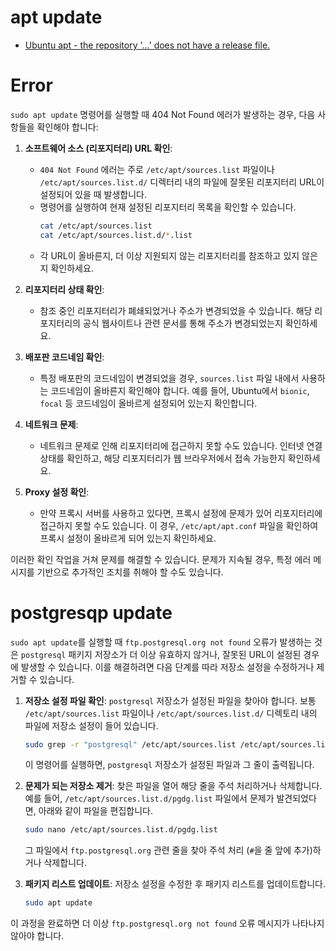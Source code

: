 # apt update

* [Ubuntu apt - the repository '...' does not have a release file.](https://velog.io/@dbadoy/Ubuntu-apt-Release-does-not-have-a-Release-file)

# Error
`sudo apt update` 명령어를 실행할 때 404 Not Found 에러가 발생하는 경우, 다음 사항들을 확인해야 합니다:

1. **소프트웨어 소스 (리포지터리) URL 확인**:
   - `404 Not Found` 에러는 주로 `/etc/apt/sources.list` 파일이나 `/etc/apt/sources.list.d/` 디렉터리 내의 파일에 잘못된 리포지터리 URL이 설정되어 있을 때 발생합니다. 
   - 명령어를 실행하여 현재 설정된 리포지터리 목록을 확인할 수 있습니다.
     ```bash
     cat /etc/apt/sources.list
     cat /etc/apt/sources.list.d/*.list
     ```
   - 각 URL이 올바른지, 더 이상 지원되지 않는 리포지터리를 참조하고 있지 않은지 확인하세요.

2. **리포지터리 상태 확인**:
   - 참조 중인 리포지터리가 폐쇄되었거나 주소가 변경되었을 수 있습니다. 해당 리포지터리의 공식 웹사이트나 관련 문서를 통해 주소가 변경되었는지 확인하세요.
   
3. **배포판 코드네임 확인**:
   - 특정 배포판의 코드네임이 변경되었을 경우, `sources.list` 파일 내에서 사용하는 코드네임이 올바른지 확인해야 합니다. 예를 들어, Ubuntu에서 `bionic`, `focal` 등 코드네임이 올바르게 설정되어 있는지 확인합니다.

4. **네트워크 문제**:
   - 네트워크 문제로 인해 리포지터리에 접근하지 못할 수도 있습니다. 인터넷 연결 상태를 확인하고, 해당 리포지터리가 웹 브라우저에서 접속 가능한지 확인하세요.

5. **Proxy 설정 확인**:
   - 만약 프록시 서버를 사용하고 있다면, 프록시 설정에 문제가 있어 리포지터리에 접근하지 못할 수도 있습니다. 이 경우, `/etc/apt/apt.conf` 파일을 확인하여 프록시 설정이 올바르게 되어 있는지 확인하세요.

이러한 확인 작업을 거쳐 문제를 해결할 수 있습니다. 문제가 지속될 경우, 특정 에러 메시지를 기반으로 추가적인 조치를 취해야 할 수도 있습니다.

# postgresqp update
`sudo apt update`를 실행할 때 `ftp.postgresql.org not found` 오류가 발생하는 것은 `postgresql` 패키지 저장소가 더 이상 유효하지 않거나, 잘못된 URL이 설정된 경우에 발생할 수 있습니다. 이를 해결하려면 다음 단계를 따라 저장소 설정을 수정하거나 제거할 수 있습니다.

1. **저장소 설정 파일 확인**:
   `postgresql` 저장소가 설정된 파일을 찾아야 합니다. 보통 `/etc/apt/sources.list` 파일이나 `/etc/apt/sources.list.d/` 디렉토리 내의 파일에 저장소 설정이 들어 있습니다.

   ```bash
   sudo grep -r "postgresql" /etc/apt/sources.list /etc/apt/sources.list.d/
   ```

   이 명령어를 실행하면, `postgresql` 저장소가 설정된 파일과 그 줄이 출력됩니다.

2. **문제가 되는 저장소 제거**:
   찾은 파일을 열어 해당 줄을 주석 처리하거나 삭제합니다. 예를 들어, `/etc/apt/sources.list.d/pgdg.list` 파일에서 문제가 발견되었다면, 아래와 같이 파일을 편집합니다.

   ```bash
   sudo nano /etc/apt/sources.list.d/pgdg.list
   ```

   그 파일에서 `ftp.postgresql.org` 관련 줄을 찾아 주석 처리 (`#`을 줄 앞에 추가)하거나 삭제합니다.

3. **패키지 리스트 업데이트**:
   저장소 설정을 수정한 후 패키지 리스트를 업데이트합니다.

   ```bash
   sudo apt update
   ```

이 과정을 완료하면 더 이상 `ftp.postgresql.org not found` 오류 메시지가 나타나지 않아야 합니다.